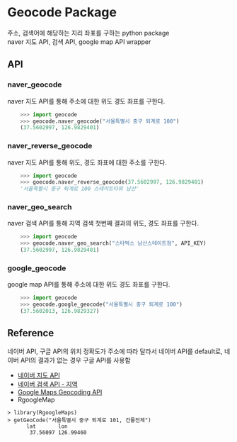 # Geocode Package

주소, 검색어에 해당하는 지리 좌표를 구하는 python package  
naver 지도 API, 검색 API, google map API wrapper

## API

### naver\_geocode

naver 지도 API를 통해 주소에 대한 위도 경도 좌표를 구한다.

```python
    >>> import geocode
    >>> geocode.naver_geocode("서울특별시 중구 퇴계로 100")
    (37.5602997, 126.9829401)
```

### naver\_reverse\_geocode

naver 지도 API를 통해 위도, 경도 좌표에 대한 주소를 구한다.

```python
    >>> import geocode
    >>> goecode.naver_reverse_geocode(37.5602997, 126.9829401)
    '서울특별시 중구 퇴계로 100 스테이트타워 남산'
```

### naver\_geo\_search

naver 검색 API를 통해 지역 검색 첫번째 결과의 위도, 경도 좌표를 구한다.

```python
    >>> import geocode
    >>> geocode.naver_geo_search("스타벅스 남산스테이트점", API_KEY)
    (37.5602997, 126.9829401)
```

### google\_geocode

google map API를 통해 주소에 대한 위도 경도 좌표를 구한다.

```python
    >>> import geocode
    >>> geocode.google_geocode("서울특별시 중구 퇴계로 100")
    (37.5602013, 126.9829327)
```

## Reference

네이버 API, 구글 API의 위치 정확도가 주소에 따라 달라서 네이버 API를 default로, 네이버 API의 결과가 없는 경우 구글 API를 사용함

* [네이버 지도 API](https://developers.naver.com/docs/map/overview)
* [네이버 검색 API - 지역](https://developers.naver.com/docs/search/local)
* [Google Maps Geocoding API](https://developers.google.com/maps/documentation/geocoding/intro)  
* RgoogleMap
```
> library(RgoogleMaps)
> getGeoCode("서울특별시 중구 퇴계로 101, 건물전체")
      lat       lon
       37.56097 126.99460
```
